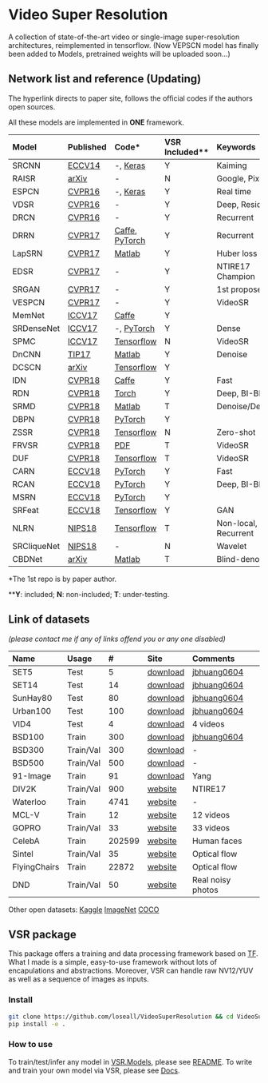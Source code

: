 # Video Super Resolution
A collection of state-of-the-art video or single-image super-resolution architectures, reimplemented in tensorflow.
(Now VEPSCN model has finally been added to Models, pretrained weights will be uploaded soon...)

## Network list and reference (Updating)
The hyperlink directs to paper site, follows the official codes if the authors open sources.

All these models are implemented in **ONE** framework.

|Model |Published |Code* |VSR Included**|Keywords|
|:-----|:---------|:-----|:-------------|:-------|
|SRCNN|[ECCV14](https://arxiv.org/abs/1501.00092)|-, [Keras](https://github.com/qobilidop/srcnn)|Y| Kaiming |
|RAISR|[arXiv](https://arxiv.org/abs/1606.01299)|-|N| Google, Pixel 3 |
|ESPCN|[CVPR16](https://arxiv.org/abs/1609.05158)|-, [Keras](https://github.com/qobilidop/srcnn)|Y| Real time |
|VDSR|[CVPR16](https://arxiv.org/abs/1511.04587)|-|Y| Deep, Residual |
|DRCN|[CVPR16](https://arxiv.org/abs/1511.04491)|-|Y| Recurrent |
|DRRN|[CVPR17](http://cvlab.cse.msu.edu/pdfs/Tai_Yang_Liu_CVPR2017.pdf)|[Caffe](https://github.com/tyshiwo/DRRN_CVPR17), [PyTorch](https://github.com/jt827859032/DRRN-pytorch)|Y| Recurrent |
|LapSRN|[CVPR17](http://vllab.ucmerced.edu/wlai24/LapSRN/)|[Matlab](https://github.com/phoenix104104/LapSRN)|Y| Huber loss |
|EDSR|[CVPR17](https://arxiv.org/abs/1707.02921)|-|Y| NTIRE17 Champion |
|SRGAN|[CVPR17](https://arxiv.org/abs/1609.04802)|-|Y| 1st proposed GAN |
|VESPCN|[CVPR17](https://arxiv.org/abs/1611.05250)|-|Y| VideoSR |
|MemNet|[ICCV17](https://arxiv.org/abs/1708.02209)|[Caffe](https://github.com/tyshiwo/MemNet)|Y|
|SRDenseNet|[ICCV17](http://openaccess.thecvf.com/content_ICCV_2017/papers/Tong_Image_Super-Resolution_Using_ICCV_2017_paper.pdf)|-, [PyTorch](https://github.com/wxywhu/SRDenseNet-pytorch)|Y| Dense |
|SPMC|[ICCV17](https://arxiv.org/abs/1704.02738)|[Tensorflow](https://github.com/jiangsutx/SPMC_VideoSR)|N| VideoSR |
|DnCNN|[TIP17](http://ieeexplore.ieee.org/document/7839189/)|[Matlab](https://github.com/cszn/DnCNN)|Y| Denoise |
|DCSCN|[arXiv](https://arxiv.org/abs/1707.05425)|[Tensorflow](https://github.com/jiny2001/dcscn-super-resolution)|Y|
|IDN|[CVPR18](https://arxiv.org/abs/1803.09454)|[Caffe](https://github.com/Zheng222/IDN-Caffe)|Y| Fast |
|RDN|[CVPR18](https://arxiv.org/abs/1802.08797)|[Torch](https://github.com/yulunzhang/RDN)|Y| Deep, BI-BD-DN |
|SRMD|[CVPR18](https://arxiv.org/abs/1712.06116)|[Matlab](https://github.com/cszn/SRMD)|T| Denoise/Deblur/SR |
|DBPN|[CVPR18](https://arxiv.org/abs/1803.02735)|[PyTorch](https://github.com/alterzero/DBPN-Pytorch)|Y|
|ZSSR|[CVPR18](http://www.wisdom.weizmann.ac.il/~vision/zssr/)|[Tensorflow](https://github.com/assafshocher/ZSSR)|N| Zero-shot |
|FRVSR|[CVPR18](https://arxiv.org/abs/1801.04590)|[PDF](https://github.com/msmsajjadi/FRVSR)|T| VideoSR |
|DUF|[CVPR18](http://openaccess.thecvf.com/content_cvpr_2018/papers/Jo_Deep_Video_Super-Resolution_CVPR_2018_paper.pdf)|[Tensorflow](https://github.com/yhjo09/VSR-DUF)|T| VideoSR |
|CARN|[ECCV18](https://arxiv.org/abs/1803.08664)|[PyTorch](https://github.com/nmhkahn/CARN-pytorch)|Y| Fast |
|RCAN|[ECCV18](https://arxiv.org/abs/1807.02758)|[PyTorch](https://github.com/yulunzhang/RCAN)|Y| Deep, BI-BD-DN |
|MSRN|[ECCV18](http://openaccess.thecvf.com/content_ECCV_2018/papers/Juncheng_Li_Multi-scale_Residual_Network_ECCV_2018_paper.pdf)|[PyTorch](https://github.com/MIVRC/MSRN-PyTorch)|Y|
|SRFeat|[ECCV18](http://openaccess.thecvf.com/content_ECCV_2018/papers/Seong-Jin_Park_SRFeat_Single_Image_ECCV_2018_paper.pdf)|[Tensorflow](https://github.com/HyeongseokSon1/SRFeat)|Y| GAN |
|NLRN|[NIPS18](https://papers.nips.cc/paper/7439-non-local-recurrent-network-for-image-restoration.pdf)|[Tensorflow](https://github.com/Ding-Liu/NLRN)|T| Non-local, Recurrent |
|SRCliqueNet|[NIPS18](https://arxiv.org/abs/1809.04508)|-|N| Wavelet |
|CBDNet|[arXiv](https://arxiv.org/abs/1807.04686)|[Matlab](https://github.com/GuoShi28/CBDNet)|T| Blind-denoise |

\*The 1st repo is by paper author.

\**__Y__: included; __N__: non-included; __T__: under-testing. 


## Link of datasets
*(please contact me if any of links offend you or any one disabled)*

|Name|Usage|#|Site|Comments|
|:---|:----|:----|:---|:-----|
|SET5|Test|5|[download](https://uofi.box.com/shared/static/kfahv87nfe8ax910l85dksyl2q212voc.zip)|[jbhuang0604](https://github.com/jbhuang0604/SelfExSR)|
|SET14|Test|14|[download](https://uofi.box.com/shared/static/igsnfieh4lz68l926l8xbklwsnnk8we9.zip)|[jbhuang0604](https://github.com/jbhuang0604/SelfExSR)|
|SunHay80|Test|80|[download](https://uofi.box.com/shared/static/rirohj4773jl7ef752r330rtqw23djt8.zip)|[jbhuang0604](https://github.com/jbhuang0604/SelfExSR)|
|Urban100|Test|100|[download](https://uofi.box.com/shared/static/65upg43jjd0a4cwsiqgl6o6ixube6klm.zip)|[jbhuang0604](https://github.com/jbhuang0604/SelfExSR)|
|VID4|Test|4|[download](https://people.csail.mit.edu/celiu/CVPR2011/videoSR.zip)|4 videos|
|BSD100|Train|300|[download](https://uofi.box.com/shared/static/qgctsplb8txrksm9to9x01zfa4m61ngq.zip)|[jbhuang0604](https://github.com/jbhuang0604/SelfExSR)|
|BSD300|Train/Val|300|[download](https://www2.eecs.berkeley.edu/Research/Projects/CS/vision/grouping/segbench/BSDS300-images.tgz)|-|
|BSD500|Train/Val|500|[download](http://www.eecs.berkeley.edu/Research/Projects/CS/vision/grouping/BSR/BSR_bsds500.tgz)|-|
|91-Image|Train|91|[download](http://www.ifp.illinois.edu/~jyang29/codes/ScSR.rar)|Yang|
|DIV2K|Train/Val|900|[website](https://data.vision.ee.ethz.ch/cvl/DIV2K/)|NTIRE17|
|Waterloo|Train|4741|[website](https://ece.uwaterloo.ca/~k29ma/exploration/)|-|
|MCL-V|Train|12|[website](http://mcl.usc.edu/mcl-v-database/)|12 videos|
|GOPRO|Train/Val|33|[website](https://github.com/SeungjunNah/DeepDeblur_release)|33 videos|
|CelebA|Train|202599|[website](http://mmlab.ie.cuhk.edu.hk/projects/CelebA.html)|Human faces|
|Sintel|Train/Val|35|[website](http://sintel.is.tue.mpg.de/downloads)|Optical flow|
|FlyingChairs|Train|22872|[website](https://lmb.informatik.uni-freiburg.de/resources/datasets/FlyingChairs.en.html#flyingchairs)|Optical flow|
|DND|Train/Val|50|[website](https://noise.visinf.tu-darmstadt.de/)|Real noisy photos|

Other open datasets:
[Kaggle](https://www.kaggle.com/datasets)
[ImageNet](http://www.image-net.org/)
[COCO](http://cocodataset.org/)

## VSR package
This package offers a training and data processing framework based on [TF](https://www.tensorflow.org).
What I made is a simple, easy-to-use framework without lots of encapulations and abstractions.
Moreover, VSR can handle raw NV12/YUV as well as a sequence of images as inputs.

### Install
```bash
git clone https://github.com/loseall/VideoSuperResolution && cd VideoSuperResolution
pip install -e .
```

### How to use
To train/test/infer any model in [VSR.Models](./VSR/Models/__init__.py), please see [README](./Train/README.md).
To write and train your own model via VSR, please see [Docs](./Docs).
